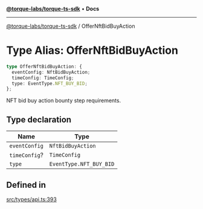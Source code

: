 [**@torque-labs/torque-ts-sdk**](../README.md) • **Docs**

***

[@torque-labs/torque-ts-sdk](../README.md) / OfferNftBidBuyAction

# Type Alias: OfferNftBidBuyAction

```ts
type OfferNftBidBuyAction: {
  eventConfig: NftBidBuyAction;
  timeConfig: TimeConfig;
  type: EventType.NFT_BUY_BID;
};
```

NFT bid buy action bounty step requirements.

## Type declaration

| Name | Type |
| ------ | ------ |
| `eventConfig` | `NftBidBuyAction` |
| `timeConfig`? | `TimeConfig` |
| `type` | `EventType.NFT_BUY_BID` |

## Defined in

[src/types/api.ts:393](https://github.com/torque-labs/torque-ts-sdk/blob/a30afeab92cb119627ec542f4c8aff2dd9faf383/src/types/api.ts#L393)
